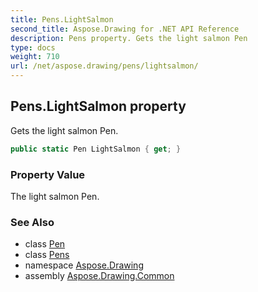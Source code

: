 ```yaml
---
title: Pens.LightSalmon
second_title: Aspose.Drawing for .NET API Reference
description: Pens property. Gets the light salmon Pen
type: docs
weight: 710
url: /net/aspose.drawing/pens/lightsalmon/
---
```

## Pens.LightSalmon property

Gets the light salmon Pen.

```csharp
public static Pen LightSalmon { get; }
```

### Property Value

The light salmon Pen.

### See Also

* class [Pen](../../pen/)
* class [Pens](../)
* namespace [Aspose.Drawing](../../pens/)
* assembly [Aspose.Drawing.Common](../../../)


